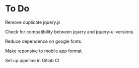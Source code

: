 

# To Do

Remove duplicate jquery.js

Check for compatibility between jquery and jquery-ui versions.

Reduce dependence on google fonts.

Make reponsive to mobile app format.

Set up pipeline in Gitlab CI

